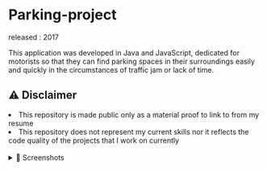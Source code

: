 # Parking-project
released : 2017

This application was developed in Java and JavaScript, dedicated for motorists so that they can find parking spaces in their surroundings easily and quickly in the circumstances of traffic jam or lack of time.

## ⚠️ Disclaimer

<li>This repository is made public only as a material proof to link to from my resume</li>
<li>This repository does not represent my current skills nor it reflects the code quality of the projects that I work on currently</li>
</br>
<details><summary> 📸 Screenshots</summary>

|                                                                                                                                                   |                                                                                                                                                   |
| :-----------------------------------------------------------------------------------------------------------------------------------------------: | :-----------------------------------------------------------------------------------------------------------------------------------------------: |
| ![Screen Shot 2021-09-20 at 20 35 24](https://user-images.githubusercontent.com/61889011/134063614-ef312773-7d15-458a-aa68-c66cc3324bdd.png) | ![Screen Shot 2021-09-20 at 20 26 36](https://user-images.githubusercontent.com/61889011/134062399-27275110-74d8-487f-97b1-b93ca3d8ea0e.png) |
| ![Screen Shot 2021-09-20 at 20 35 08](https://user-images.githubusercontent.com/61889011/134064547-a0e2facc-2edc-4a11-a952-01bfb68eab14.png) | ![Screen Shot 2021-09-20 at 20 35 59](https://user-images.githubusercontent.com/61889011/134064607-b255e08c-67c7-4ce2-92f3-b6b14dea3665.png) 

</details>






